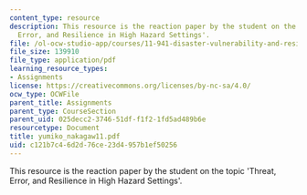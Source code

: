 ```yaml
---
content_type: resource
description: This resource is the reaction paper by the student on the topic 'Threat,
  Error, and Resilience in High Hazard Settings'.
file: /ol-ocw-studio-app/courses/11-941-disaster-vulnerability-and-resilience-spring-2005/c121b7c46d2d76ce23d4957b1ef50256_yumiko_nakagaw11.pdf
file_size: 139910
file_type: application/pdf
learning_resource_types:
- Assignments
license: https://creativecommons.org/licenses/by-nc-sa/4.0/
ocw_type: OCWFile
parent_title: Assignments
parent_type: CourseSection
parent_uid: 025decc2-3746-51df-f1f2-1fd5ad489b6e
resourcetype: Document
title: yumiko_nakagaw11.pdf
uid: c121b7c4-6d2d-76ce-23d4-957b1ef50256
---
```

This resource is the reaction paper by the student on the topic 'Threat, Error, and Resilience in High Hazard Settings'.